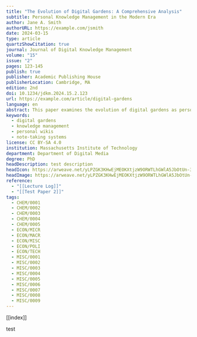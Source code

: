```yaml
---
title: "The Evolution of Digital Gardens: A Comprehensive Analysis"
subtitle: Personal Knowledge Management in the Modern Era
author: Jane A. Smith
authorURL: https://example.com/jsmith
date: 2024-03-15
type: article
quartzShowCitation: true
journal: Journal of Digital Knowledge Management
volume: "15"
issue: "2"
pages: 123-145
publish: true
publisher: Academic Publishing House
publisherLocation: Cambridge, MA
edition: 2nd
doi: 10.1234/jdkm.2024.15.2.123
url: https://example.com/article/digital-gardens
language: en
abstract: This paper examines the evolution of digital gardens as personal knowledge management systems, exploring their impact on modern information organization and retrieval methods.
keywords:
  - digital gardens
  - knowledge management
  - personal wikis
  - note-taking systems
license: CC BY-SA 4.0
institution: Massachusetts Institute of Technology
department: Department of Digital Media
degree: PhD
headDescription: test description
headIcon: https://arweave.net/yLPZGK3KHwEjMEOKXtjzW9ORWTLhGWlA5JbOtUn-3IQ
headImage: https://arweave.net/yLPZGK3KHwEjMEOKXtjzW9ORWTLhGWlA5JbOtUn-3IQ
reference:
  - "[[Lecture Log]]"
  - "[[Test Paper 2]]"
tags:
  - CHEM/0001
  - CHEM/0002
  - CHEM/0003
  - CHEM/0004
  - CHEM/0005
  - ECON/MICR
  - ECON/MACR
  - ECON/MISC
  - ECON/POLI
  - ECON/TECH
  - MISC/0001
  - MISC/0002
  - MISC/0003
  - MISC/0004
  - MISC/0005
  - MISC/0006
  - MISC/0007
  - MISC/0008
  - MISC/0009
---
```


[[index]]

test
